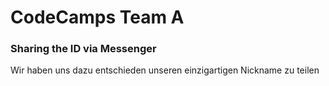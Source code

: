# CodeCamps Team A
### Sharing the ID via Messenger
Wir haben uns dazu entschieden unseren einzigartigen Nickname zu teilen
